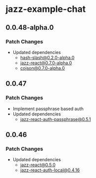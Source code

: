 # jazz-example-chat

## 0.0.48-alpha.0

### Patch Changes

- Updated dependencies
  - hash-slash@0.2.0-alpha.0
  - jazz-react@0.7.0-alpha.0
  - cojson@0.7.0-alpha.0

## 0.0.47

### Patch Changes

- Implement passphrase based auth
- Updated dependencies
  - jazz-react-auth-passphrase@0.5.1

## 0.0.46

### Patch Changes

- Updated dependencies
  - jazz-react@0.5.0
  - jazz-react-auth-local@0.4.16
